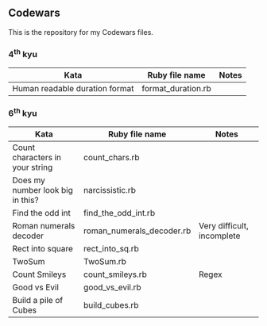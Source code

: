 ## Codewars

This is the repository for my Codewars files.

### 4<sup>th</sup> kyu
Kata|Ruby file name|Notes
---|---|---|
Human readable duration format|format_duration.rb|


### 6<sup>th</sup> kyu

Kata|Ruby file name|Notes
---|---|---|
Count characters in your string|count_chars.rb| 
Does my number look big in this?|narcissistic.rb|
Find the odd int|find_the_odd_int.rb|
Roman numerals decoder|roman_numerals_decoder.rb|Very difficult, incomplete
Rect into square|rect_into_sq.rb
TwoSum|TwoSum.rb|
Count Smileys|count_smileys.rb|Regex
Good vs Evil|good_vs_evil.rb|
Build a pile of Cubes|build_cubes.rb|